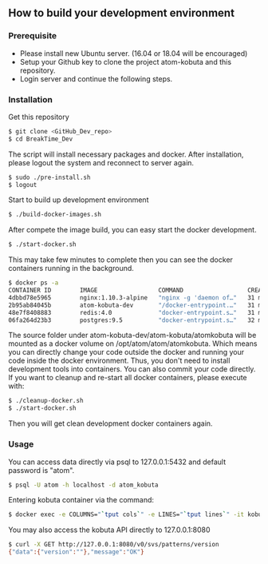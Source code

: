 ## How to build your development environment

### Prerequisite

* Please install new Ubuntu server. (16.04 or 18.04 will be encouraged)
* Setup your Github key to clone the project atom-kobuta and this repository.
* Login server and continue the following steps.

### Installation

Get this repository
```sh
$ git clone <GitHub_Dev_repo>
$ cd BreakTime_Dev
```

The script will install necessary packages and docker. After installation, please logout the system and reconnect to server again.
```sh
$ sudo ./pre-install.sh
$ logout
```

Start to build up development environment
```sh
$ ./build-docker-images.sh
```

After compete the image build, you can easy start the docker development.
```sh
$ ./start-docker.sh
```

This may take few minutes to complete then you can see the docker containers running in the background.

```sh
$ docker ps -a
CONTAINER ID        IMAGE                 COMMAND                  CREATED             STATUS              PORTS                           NAMES
4dbbd78e5965        nginx:1.10.3-alpine   "nginx -g 'daemon of…"   31 minutes ago      Up 31 minutes       443/tcp, 0.0.0.0:8080->80/tcp   nginx
2b95ab84045b        atom-kobuta-dev       "/docker-entrypoint.…"   31 minutes ago      Up 31 minutes       8700/tcp                        kobuta-dev
48e7f8408883        redis:4.0             "docker-entrypoint.s…"   31 minutes ago      Up 31 minutes       6379/tcp                        redis
06fa264d23b3        postgres:9.5          "docker-entrypoint.s…"   32 minutes ago      Up 31 minutes       0.0.0.0:5432->5432/tcp          postgresql
```

The source folder under atom-kobuta-dev/atom-kobuta/atomkobuta will be mounted as a docker volume on /opt/atom/atom/atomkobuta. Which means you can directly change your code outside the docker and running your code inside the docker environment. Thus, you don't need to install development tools into containers. You can also commit your code directly. If you want to cleanup and re-start all docker containers, please execute with:
```sh
$ ./cleanup-docker.sh
$ ./start-docker.sh
```
Then you will get clean development docker containers again.

### Usage

You can access data directly via psql to 127.0.0.1:5432 and default password is "atom".
```sh
$ psql -U atom -h localhost -d atom_kobuta
```

Entering kobuta container via the command:
```sh
$ docker exec -e COLUMNS="`tput cols`" -e LINES="`tput lines`" -it kobuta-dev /bin/bash
```

You may also access the kobuta API directly to 127.0.0.1:8080
```sh
$ curl -X GET http://127.0.0.1:8080/v0/svs/patterns/version
{"data":{"version":""},"message":"OK"}
```

